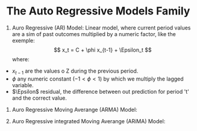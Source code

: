 # <CENTER> **The Auto Regressive Models Family** </CENTER>

1. Auro Regressive (AR) Model: Linear model, where current period values are a sim of past outcomes multiplied by a numeric factor, like the exemple:
$$
    x_t = C + \phi x_{t-1} + \Epsilon_t
$$
where:
 - $x_{t-1}$ are the values o Z during the previous period.
 - $\phi$ any numeric constant ($-1 < \phi < 1$) by which we multiply the lagged variable.
 - $\Epsilon$ residual, the difference between out prediction for period 't' and the correct value.
   
1. Auro Regressive Moving Averange (ARMA) Model:
   
2. Auro Regressive integrated Moving Averange (ARiMA) Model:
   